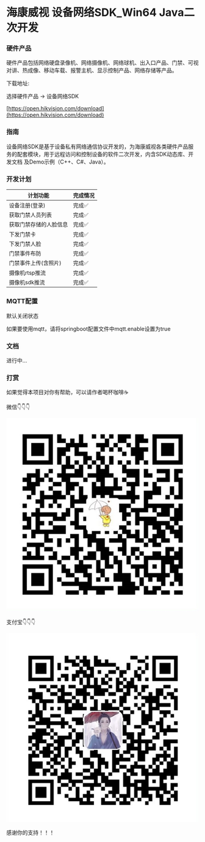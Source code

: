 # 海康威视 设备网络SDK_Win64 Java二次开发

### 硬件产品

硬件产品包括网络硬盘录像机、网络摄像机、网络球机、出入口产品、门禁、可视对讲、热成像、移动车载、报警主机、显示控制产品、网络存储等产品。

下载地址:

选择硬件产品 -> 设备网络SDK

[https://open.hikvision.com/download](https://open.hikvision.com/download)

### 指南

设备网络SDK是基于设备私有网络通信协议开发的，为海康威视各类硬件产品服务的配套模块，用于远程访问和控制设备的软件二次开发，内含SDK动态库、开发文档 及Demo示例（C++、C#、Java）。

### 开发计划

|计划功能|完成情况|
|---|---|
|设备注册(登录)|完成✅|
|获取门禁人员列表|完成✅|
|获取门禁存储的人脸信息|完成✅|
|下发门禁卡|完成✅|
|下发门禁人脸|完成✅|
|门禁事件布防|完成✅|
|门禁事件上传(含照片)|完成✅|
|摄像机rtsp推流|完成✅|
|摄像机sdk推流|完成✅|

### MQTT配置

默认关闭状态

如果要使用mqtt，请将springboot配置文件中mqtt.enable设置为true

### 文档

进行中...

### 打赏

如果觉得本项目对你有帮助，可以请作者喝杯咖啡☕️

微信👇👇👇

![img](img/weixin.jpg)

支付宝👇👇👇

![img](img/zhifubao.jpg)

感谢你的支持！！！
